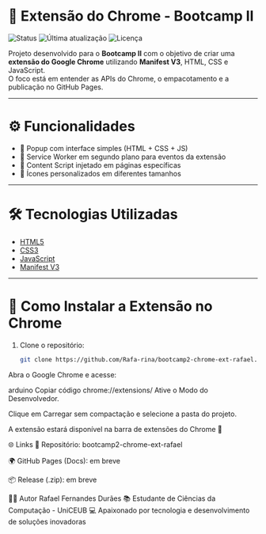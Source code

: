 # 🚀 Extensão do Chrome - Bootcamp II

![Status](https://img.shields.io/badge/status-em%20desenvolvimento-yellow?style=for-the-badge)
![Última atualização](https://img.shields.io/github/last-commit/Rafa-rina/bootcamp2-chrome-ext-rafael?style=for-the-badge)
![Licença](https://img.shields.io/github/license/Rafa-rina/bootcamp2-chrome-ext-rafael?style=for-the-badge)

Projeto desenvolvido para o **Bootcamp II** com o objetivo de criar uma **extensão do Google Chrome** utilizando **Manifest V3**, HTML, CSS e JavaScript.  
O foco está em entender as APIs do Chrome, o empacotamento e a publicação no GitHub Pages.

---

# ⚙️ Funcionalidades

- 🔹 Popup com interface simples (HTML + CSS + JS)  
- 🔹 Service Worker em segundo plano para eventos da extensão  
- 🔹 Content Script injetado em páginas específicas  
- 🔹 Ícones personalizados em diferentes tamanhos  

---

# 🛠️ Tecnologias Utilizadas

- [HTML5](https://developer.mozilla.org/pt-BR/docs/Web/HTML)  
- [CSS3](https://developer.mozilla.org/pt-BR/docs/Web/CSS)  
- [JavaScript](https://developer.mozilla.org/pt-BR/docs/Web/JavaScript)  
- [Manifest V3](https://developer.chrome.com/docs/extensions/mv3/intro/)  

---

# 🚀 Como Instalar a Extensão no Chrome

1. Clone o repositório:
   ```bash
   git clone https://github.com/Rafa-rina/bootcamp2-chrome-ext-rafael.git
Abra o Google Chrome e acesse:

arduino
Copiar código
chrome://extensions/
Ative o Modo do Desenvolvedor.

Clique em Carregar sem compactação e selecione a pasta do projeto.

A extensão estará disponível na barra de extensões do Chrome 🎉

🌐 Links
🔗 Repositório: bootcamp2-chrome-ext-rafael

🌍 GitHub Pages (Docs): em breve

📦 Release (.zip): em breve

👨‍💻 Autor
Rafael Fernandes Durães
📚 Estudante de Ciências da Computação - UniCEUB
💻 Apaixonado por tecnologia e desenvolvimento de soluções inovadoras
